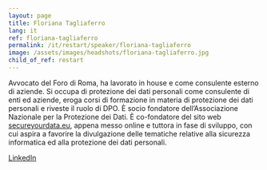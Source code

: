 ```yaml
---
layout: page
title: Floriana Tagliaferro
lang: it
ref: floriana-tagliaferro
permalink: /it/restart/speaker/floriana-tagliaferro
image: /assets/images/headshots/floriana-tagliaferro.jpg
child_of_ref: restart
---
```


Avvocato del Foro di Roma, ha lavorato in house e come consulente esterno di aziende. Si occupa di protezione dei dati personali come consulente di enti ed aziende, eroga corsi di formazione in materia di protezione dei dati personali e riveste il ruolo di DPO. È socio fondatore dell’Associazione Nazionale per la Protezione dei Dati. È co-fondatore del sito web [secureyourdata.eu](https://www.secureyourdata.eu/), appena messo online e tuttora in fase di sviluppo, con cui aspira a favorire la divulgazione delle tematiche relative alla sicurezza informatica ed alla protezione dei dati personali.

[LinkedIn](https://www.linkedin.com/in/floriana-tagliaferro/)
